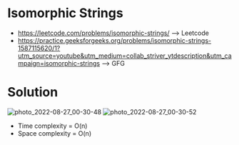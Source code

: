 # Isomorphic Strings
- https://leetcode.com/problems/isomorphic-strings/  --> Leetcode
- https://practice.geeksforgeeks.org/problems/isomorphic-strings-1587115620/1?utm_source=youtube&utm_medium=collab_striver_ytdescription&utm_campaign=isomorphic-strings --> GFG

# Solution
![photo_2022-08-27_00-30-48](https://user-images.githubusercontent.com/83405614/186974075-4fea6759-0641-4ce5-b10e-c7734fd4d88f.jpg)
![photo_2022-08-27_00-30-52](https://user-images.githubusercontent.com/83405614/186974077-e245c36a-36f7-4e84-9feb-0524d25fd30c.jpg)

- Time complexity = O(n)
- Space complexity = O(n)